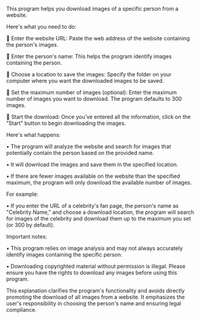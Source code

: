 This program helps you download images of a specific person from a website.

Here's what you need to do:

	Enter the website URL: Paste the web address of the website containing the person's images.

	Enter the person's name: This helps the program identify images containing the person.

	Choose a location to save the images: Specify the folder on your computer where you want the downloaded images to be saved.

	Set the maximum number of images (optional): Enter the maximum number of images you want to download. The program defaults to 300 images.

	Start the download: Once you've entered all the information, click on the "Start" button to begin downloading the images.

Here's what happens:

•	The program will analyze the website and search for images that potentially contain the person based on the provided name.

•	It will download the images and save them in the specified location.

•	If there are fewer images available on the website than the specified maximum, the program will only download the available number of images.

For example:

•	If you enter the URL of a celebrity's fan page, the person's name as "Celebrity Name," and choose a download location, the program will search for images of the celebrity and download them up to the maximum you set (or 300 by default).

Important notes:

•	This program relies on image analysis and may not always accurately identify images containing the specific person.

•	Downloading copyrighted material without permission is illegal. Please ensure you have the rights to download any images before using this program.

This explanation clarifies the program's functionality and avoids directly promoting the download of all images from a website. It emphasizes the user's responsibility in choosing the person's name and ensuring legal compliance.

